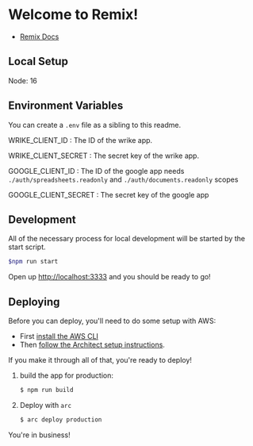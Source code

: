 # Welcome to Remix!

- [Remix Docs](https://remix.run/docs)
## Local Setup

Node: 16


## Environment Variables

You can create a `.env` file as a sibling to this readme.

WRIKE_CLIENT_ID
: The ID of the wrike app.

WRIKE_CLIENT_SECRET
: The secret key of the wrike app.

GOOGLE_CLIENT_ID
: The ID of the google app needs `./auth/spreadsheets.readonly` and `./auth/documents.readonly` scopes

GOOGLE_CLIENT_SECRET
: The secret key of the google app
## Development

All of the necessary process for local development will be started by the start script.

```sh
$npm run start
```

Open up [http://localhost:3333](http://localhost:3333) and you should be ready to go!
## Deploying

Before you can deploy, you'll need to do some setup with AWS:

- First [install the AWS CLI](https://docs.aws.amazon.com/cli/latest/userguide/install-cliv2.html)
- Then [follow the Architect setup instructions](https://arc.codes/docs/en/guides/get-started/detailed-aws-setup).

If you make it through all of that, you're ready to deploy!

1. build the app for production:

   ```sh
   $ npm run build
   ```

2. Deploy with `arc`

   ```sh
   $ arc deploy production
   ```

You're in business!
